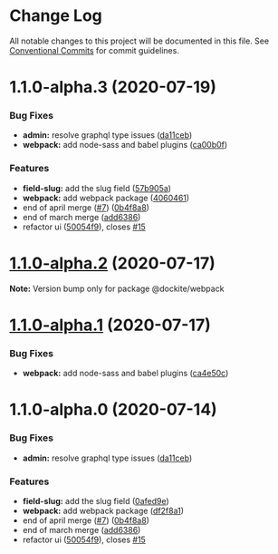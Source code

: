 # Change Log

All notable changes to this project will be documented in this file.
See [Conventional Commits](https://conventionalcommits.org) for commit guidelines.

# 1.1.0-alpha.3 (2020-07-19)


### Bug Fixes

* **admin:** resolve graphql type issues ([da11ceb](https://github.com/dockite/dockite/commit/da11ceb6c2095fbcd9c5b28ce95809ffd66ffd30))
* **webpack:** add node-sass and babel plugins ([ca00b0f](https://github.com/dockite/dockite/commit/ca00b0feb7bbf6dbca32900d32ee8c1123ab3eab))


### Features

* **field-slug:** add the slug field ([57b905a](https://github.com/dockite/dockite/commit/57b905af68ddd29b447294026594ff3fcc43c0e0))
* **webpack:** add webpack package ([4060461](https://github.com/dockite/dockite/commit/406046197e46f3faf5a981821754a1926e2ec8c3))
* end of april merge  ([#7](https://github.com/dockite/dockite/issues/7)) ([0b4f8a8](https://github.com/dockite/dockite/commit/0b4f8a8ebd6da6118eee6e219817d7c85d611200))
* end of march merge ([add6386](https://github.com/dockite/dockite/commit/add6386a91a2e7368ae8b5b623eb48a74e2e3312))
* refactor ui ([50054f9](https://github.com/dockite/dockite/commit/50054f980c990822e7e6ceffe05d0799f2e5dcd5)), closes [#15](https://github.com/dockite/dockite/issues/15)





# [1.1.0-alpha.2](https://github.com/dockite/dockite/compare/@dockite/webpack@1.1.0-alpha.1...@dockite/webpack@1.1.0-alpha.2) (2020-07-17)

**Note:** Version bump only for package @dockite/webpack





# [1.1.0-alpha.1](https://github.com/dockite/dockite/compare/@dockite/webpack@1.1.0-alpha.0...@dockite/webpack@1.1.0-alpha.1) (2020-07-17)


### Bug Fixes

* **webpack:** add node-sass and babel plugins ([ca4e50c](https://github.com/dockite/dockite/commit/ca4e50ccb8c0f2759ba6f20033b3dfcb7dd7dee4))





# 1.1.0-alpha.0 (2020-07-14)


### Bug Fixes

* **admin:** resolve graphql type issues ([da11ceb](https://github.com/dockite/dockite/commit/da11ceb6c2095fbcd9c5b28ce95809ffd66ffd30))


### Features

* **field-slug:** add the slug field ([0afed9e](https://github.com/dockite/dockite/commit/0afed9eb6294308960598c02de1dd985da6ab66d))
* **webpack:** add webpack package ([df2f8a1](https://github.com/dockite/dockite/commit/df2f8a122ae9a64ad329c6d4a9ee257dbf9292a7))
* end of april merge  ([#7](https://github.com/dockite/dockite/issues/7)) ([0b4f8a8](https://github.com/dockite/dockite/commit/0b4f8a8ebd6da6118eee6e219817d7c85d611200))
* end of march merge ([add6386](https://github.com/dockite/dockite/commit/add6386a91a2e7368ae8b5b623eb48a74e2e3312))
* refactor ui ([50054f9](https://github.com/dockite/dockite/commit/50054f980c990822e7e6ceffe05d0799f2e5dcd5)), closes [#15](https://github.com/dockite/dockite/issues/15)
